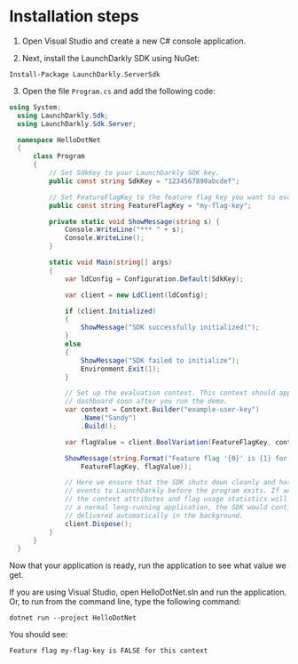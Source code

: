 # Installation steps
1. Open Visual Studio and create a new C# console application.

2. Next, install the LaunchDarkly SDK using NuGet:
```
Install-Package LaunchDarkly.ServerSdk
```

3. Open the file `Program.cs` and add the following code:
```cs
using System;
  using LaunchDarkly.Sdk;
  using LaunchDarkly.Sdk.Server;

  namespace HelloDotNet
  {
      class Program
      {
          // Set SdkKey to your LaunchDarkly SDK key.
          public const string SdkKey = "1234567890abcdef";

          // Set FeatureFlagKey to the feature flag key you want to evaluate.
          public const string FeatureFlagKey = "my-flag-key";

          private static void ShowMessage(string s) {
              Console.WriteLine("*** " + s);
              Console.WriteLine();
          }

          static void Main(string[] args)
          {
              var ldConfig = Configuration.Default(SdkKey);

              var client = new LdClient(ldConfig);

              if (client.Initialized)
              {
                  ShowMessage("SDK successfully initialized!");
              }
              else
              {
                  ShowMessage("SDK failed to initialize");
                  Environment.Exit(1);
              }

              // Set up the evaluation context. This context should appear on your LaunchDarkly contexts
              // dashboard soon after you run the demo.
              var context = Context.Builder("example-user-key")
                  .Name("Sandy")
                  .Build();

              var flagValue = client.BoolVariation(FeatureFlagKey, context, false);

              ShowMessage(string.Format("Feature flag '{0}' is {1} for this context",
                  FeatureFlagKey, flagValue));

              // Here we ensure that the SDK shuts down cleanly and has a chance to deliver analytics
              // events to LaunchDarkly before the program exits. If analytics events are not delivered,
              // the context attributes and flag usage statistics will not appear on your dashboard. In
              // a normal long-running application, the SDK would continue running and events would be
              // delivered automatically in the background.
              client.Dispose();
          }
      }
  }
```

Now that your application is ready, run the application to see what value we get.

If you are using Visual Studio, open HelloDotNet.sln and run the application. Or, to run from the command line, type the following command:
```shell
dotnet run --project HelloDotNet
```
You should see:

`Feature flag my-flag-key is FALSE for this context`